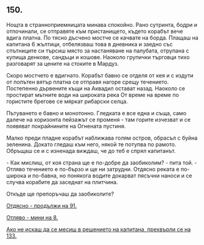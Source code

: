 ## 150.

Нощта в странноприемницата минава спокойно. Рано сутринта,
бодри и отпочинали, се отправяте към пристанището, където корабът
вече вдига платна. По тясно дъсчено мостче се качвате на борда.
Плащаш на капитана 6 жълтици, отбелязваш това в дневника и заедно
със спътниците си търсиш място за настаняване на палубата,
отрупана с купища денкове, сандъци и кошове. Наоколо групички
търговци тихо разговарят за цените на стоките в Мардуз.

Скоро мостчето е вдигнато. Корабът бавно се отделя от кея и с
издути от попътен вятър платна се отправя нагоре срещу течението.
Постепенно дървените къщи на Аквадил остават назад. Наоколо се
простират мътните води на широката река От време на време по
гористите брегове се мяркат рибарски селца.

Пътуването е бавно и монотонно. Гледката е все една и съща, само
далече на хоризонта пейзажът се променя - там горите изчезват и се
появяват покрайнините на Огнената пустиня.

Малко преди пладне корабът наближава голям остров, обрасъл с
буйна зеленина. Докато гледаш към него, някой те потупва по рамото.
Обръщаш се и с изненада виждаш, че до теб е спрял капитанът.

\- Как мислиш, от коя страна ще е по-добре да заобиколим? - пита
той. - Отляво течението е по-бързо и ще ни затрудни. Отдясно реката
е по-широка и по-бавна, но понякога водите докарват пясъчни наноси
и се случва корабите да заседнат на плитчина.

Откъде ще препоръчаш да заобиколите?

[Отдясно - продължи на 91.](./91)

[Отляво - мини на 8.](./8)

[Ако не искаш да се месиш в решението на капитана, прехвърли се
на 133.](./133)
